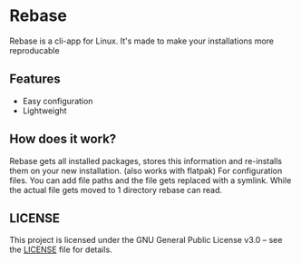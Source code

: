 # Rebase

Rebase is a cli-app for Linux. It's made to make your installations more reproducable

## Features
- Easy configuration
- Lightweight


## How does it work?
Rebase gets all installed packages, stores this information and re-installs them on your new installation. (also works with flatpak)
For configuration files. You can add file paths and the file gets replaced with a symlink. While the actual file gets moved to 1 directory rebase can read.

## LICENSE
This project is licensed under the GNU General Public License v3.0 – see the [LICENSE](LICENSE) file for details.
